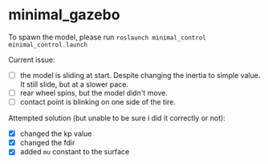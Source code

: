 # minimal_gazebo

To spawn the model, please run ```roslaunch minimal_control minimal_control.launch```

Current issue:
- [ ] the model is sliding at start. Despite changing the inertia to simple value. It still slide, but at a slower pace.
- [ ] rear wheel spins, but the model didn't move.
- [ ] contact point is blinking on one side of the tire.

Attempted solution (but unable to be sure i did it correctly or not):
- [X] changed the kp value
- [X] changed the fdir 
- [X] added `mu` constant to the surface

